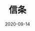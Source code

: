 ---
layout: page
title: 信条
description: >
  在电影院看的，挺有意思的。
category: 电影
img: assets/img/movie/2020/信条.webp
star: 4
date: 2020-09-14
---